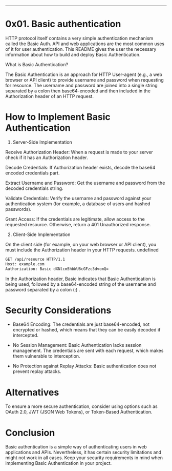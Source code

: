 ---
# 0x01. Basic authentication

HTTP protocol itself contains a very simple authentication mechanism called the Basic Auth. API and web applications are the most common uses of it for user authentication. This README gives the user the necessary information about how to build and deploy Basic Authentication.

What is Basic Authentication?

The Basic Authentication is an approach for HTTP User-agent (e.g., a web browser or API client) to provide username and password when requesting for resource. The username and password are joined into a single string separated by a colon then base64-encoded and then included in the Authorization header of an HTTP request.


# How to Implement Basic Authentication

1. Server-Side Implementation

Receive Authorization Header: When a request is made to your server check if it has an Authorization header.

Decode Credentials: If Authorization header exists, decode the base64 encoded credentials part.

Extract Username and Password: Get the username and password from the decoded credentials string.

Validate Credentials: Verify the username and password against your authentication system (for example, a database of users and hashed passwords).

Grant Access: If the credentials are legitimate, allow access to the requested resource. Otherwise, return a 401 Unauthorized response.

2. Client-Side Implementation

On the client side (for example, on your web browser or API client), you must include the Authorization header in your HTTP requests. undefined

```bash
GET /api/resource HTTP/1.1
Host: example.com
Authorization: Basic dXNlcm5hbWU6cGFzc3dvcmQ=
```
In the Authorization header, Basic indicates that Basic Authentication is being used, followed by a base64-encoded string of the username and password separated by a colon (:) .

# Security Considerations

- Base64 Encoding: The credentials are just base64-encoded, not encrypted or hashed, which means that they can be easily decoded if intercepted.

- No Session Management: Basic Authentication lacks session management. The credentials are sent with each request, which makes them vulnerable to interception.

- No Protection against Replay Attacks: Basic authentication does not prevent replay attacks.

# Alternatives
To ensure a more secure authentication, consider using options such as OAuth 2.0, JWT (JSON Web Tokens), or Token-Based Authentication.

# Conclusion

Basic authentication is a simple way of authenticating users in web applications and APIs. Nevertheless, it has certain security limitations and might not work in all cases. Keep your security requirements in mind when implementing Basic Authentication in your project.
